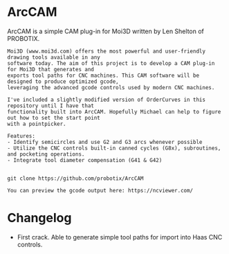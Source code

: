 # ArcCAM

  ArcCAM is a simple CAM plug-in for Moi3D written by Len Shelton of PROBOTIX.
  
	Moi3D (www.moi3d.com) offers the most powerful and user-friendly drawing tools available in any 
 	software today. The aim of this project is to develop a CAM plug-in for Moi3D that generates and 
  	exports tool paths for CNC machines. This CAM software will be designed to produce optimized gcode, 
   	leveraging the advanced gcode controls used by modern CNC machines.
	
	I've included a slightly modified version of OrderCurves in this repository until I have that 
	functionality built into ArcCAM. Hopefully Michael can help to figure out how to set the start point
	with a pointpicker.
  
	Features:
	- Identify semicircles and use G2 and G3 arcs whenever possible
	- Utilize the CNC controls built-in canned cycles (G8x), subroutines, and pocketing operations.
	- Integrate tool diameter compensation (G41 & G42)
	

    git clone https://github.com/probotix/ArcCAM

	You can preview the gcode output here: https://ncviewer.com/

# Changelog
- First crack. Able to generate simple tool paths for import into Haas CNC controls.
   





